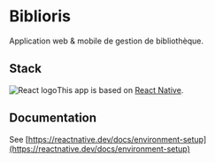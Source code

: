 # Biblioris
Application web &amp; mobile de gestion de bibliothèque.

## Stack
![React logo](https://d33wubrfki0l68.cloudfront.net/554c3b0e09cf167f0281fda839a5433f2040b349/ecfc9/img/header_logo.svg)This app is based on [React Native](https://reactnative.dev/).

## Documentation
See [https://reactnative.dev/docs/environment-setup](https://reactnative.dev/docs/environment-setup)
